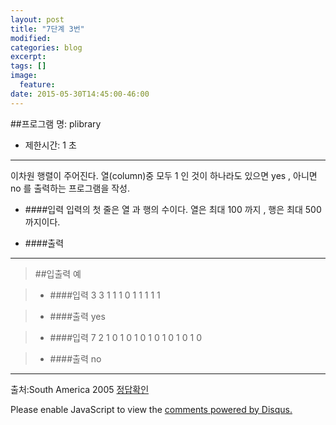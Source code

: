 ```yaml
---
layout: post
title: "7단계 3번"
modified:
categories: blog
excerpt:
tags: []
image:
  feature:
date: 2015-05-30T14:45:00-46:00
---
```


##프로그램 명: plibrary
- 제한시간: 1 초

----------------------
이차원 행렬이 주어진다. 열(column)중 모두 1 인 것이 하나라도 있으면 yes , 아니면 no 를 출력하는 프로그램을 작성.



- ####입력
입력의 첫 줄은 열 과 행의 수이다. 열은 최대 100 까지 , 행은 최대 500 까지이다.


- ####출력




---------
> ##입출력 예


>- ####입력
3 3
1 1 1
0 1 1
1 1 1

>- ####출력
yes

>- ####입력
7 2
1 0 1 0 1 0 1
0 1 0 1 0 1 0

>- ####출력
no


---------------
출처:South America 2005
[정답확인]

[정답확인]:http://183.106.113.109/judgeonline/showmessage.php?pname=plibrary

[jekyll-gh]: https://github.com/jekyll/jekyll
[jekyll]:    http://jekyllrb.com

<div id="disqus_thread"></div>
<script type="text/javascript">
    /* * * CONFIGURATION VARIABLES * * */
    var disqus_shortname = 'junyoung0225';
    
    /* * * DON'T EDIT BELOW THIS LINE * * */
    (function() {
        var dsq = document.createElement('script'); dsq.type = 'text/javascript'; dsq.async = true;
        dsq.src = '//' + disqus_shortname + '.disqus.com/embed.js';
        (document.getElementsByTagName('head')[0] || document.getElementsByTagName('body')[0]).appendChild(dsq);
    })();
</script>
<noscript>Please enable JavaScript to view the <a href="https://disqus.com/?ref_noscript" rel="nofollow">comments powered by Disqus.</a></noscript>
